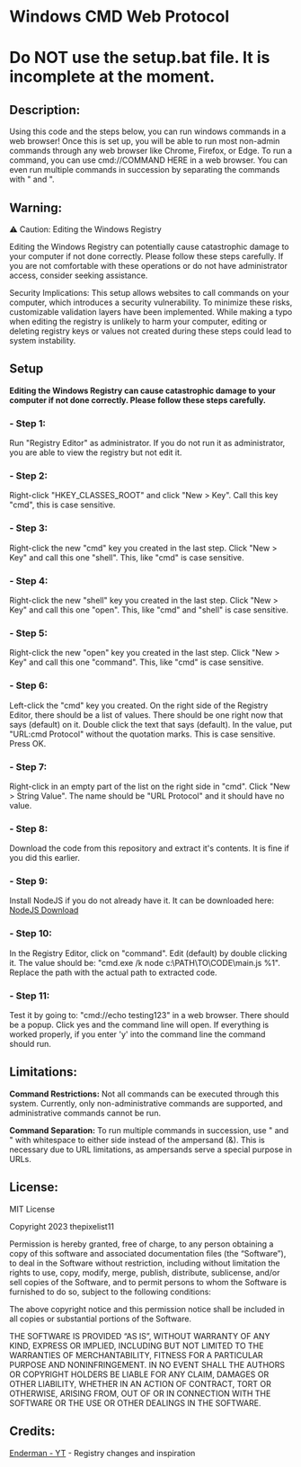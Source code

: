 # Windows CMD Web Protocol

# Do NOT use the setup.bat file. It is incomplete at the moment.

## Description:

Using this code and the steps below, you can run windows commands in a web browser! Once this is set up, you will be able to run most non-admin commands through any web browser like Chrome, Firefox, or Edge. To run a command, you can use cmd://COMMAND HERE in a web browser. You can even run multiple commands in succession by separating the commands with " and ".

## Warning:

⚠️ Caution: Editing the Windows Registry

Editing the Windows Registry can potentially cause catastrophic damage to your computer if not done correctly. Please follow these steps carefully. If you are not comfortable with these operations or do not have administrator access, consider seeking assistance.

Security Implications: This setup allows websites to call commands on your computer, which introduces a security vulnerability. To minimize these risks, customizable validation layers have been implemented. While making a typo when editing the registry is unlikely to harm your computer, editing or deleting registry keys or values not created during these steps could lead to system instability.

## Setup

**Editing the Windows Registry can cause catastrophic damage to your computer if not done correctly. Please follow these steps carefully.**

### - Step 1:

Run "Registry Editor" as administrator. If you do not run it as administrator, you are able to view the registry but not edit it.

### - Step 2:

Right-click "HKEY_CLASSES_ROOT" and click "New > Key". Call this key "cmd", this is case sensitive.

### - Step 3:

Right-click the new "cmd" key you created in the last step. Click "New > Key" and call this one "shell". This, like "cmd" is case sensitive.

### - Step 4:

Right-click the new "shell" key you created in the last step. Click "New > Key" and call this one "open". This, like "cmd" and "shell" is case sensitive.

### - Step 5:

Right-click the new "open" key you created in the last step. Click "New > Key" and call this one "command". This, like "cmd" is case sensitive.

### - Step 6:

Left-click the "cmd" key you created. On the right side of the Registry Editor, there should be a list of values. There should be one right now that says (default) on it. Double click the text that says (default). In the value, put "URL:cmd Protocol" without the quotation marks. This is case sensitive. Press OK.

### - Step 7:

Right-click in an empty part of the list on the right side in "cmd". Click "New > String Value". The name should be "URL Protocol" and it should have no value.

### - Step 8:

Download the code from this repository and extract it's contents. It is fine if you did this earlier.

### - Step 9:

Install NodeJS if you do not already have it. It can be downloaded here: [NodeJS Download](https://nodejs.org/en)

### - Step 10:

In the Registry Editor, click on "command". Edit (default) by double clicking it. The value should be: "cmd.exe /k node c:\PATH\TO\CODE\main.js %1". Replace the path with the actual path to extracted code.

### - Step 11:

Test it by going to: "cmd://echo testing123" in a web browser. There should be a popup. Click yes and the command line will open. If everything is worked properly, if you enter 'y' into the command line the command should run.

## Limitations:

**Command Restrictions:** Not all commands can be executed through this system. Currently, only non-administrative commands are supported, and administrative commands cannot be run.

**Command Separation:** To run multiple commands in succession, use " and " with whitespace to either side instead of the ampersand (&). This is necessary due to URL limitations, as ampersands serve a special purpose in URLs.

## License:

MIT License

Copyright 2023 thepixelist11

Permission is hereby granted, free of charge, to any person obtaining a copy of this software and associated documentation files (the “Software”), to deal in the Software without restriction, including without limitation the rights to use, copy, modify, merge, publish, distribute, sublicense, and/or sell copies of the Software, and to permit persons to whom the Software is furnished to do so, subject to the following conditions:

The above copyright notice and this permission notice shall be included in all copies or substantial portions of the Software.

THE SOFTWARE IS PROVIDED “AS IS”, WITHOUT WARRANTY OF ANY KIND, EXPRESS OR IMPLIED, INCLUDING BUT NOT LIMITED TO THE WARRANTIES OF MERCHANTABILITY, FITNESS FOR A PARTICULAR PURPOSE AND NONINFRINGEMENT. IN NO EVENT SHALL THE AUTHORS OR COPYRIGHT HOLDERS BE LIABLE FOR ANY CLAIM, DAMAGES OR OTHER LIABILITY, WHETHER IN AN ACTION OF CONTRACT, TORT OR OTHERWISE, ARISING FROM, OUT OF OR IN CONNECTION WITH THE SOFTWARE OR THE USE OR OTHER DEALINGS IN THE SOFTWARE.

## Credits:

[Enderman - YT](https://www.youtube.com/@Endermanch) - Registry changes and inspiration
